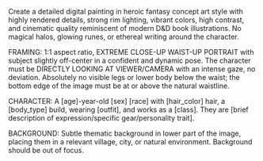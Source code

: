 Create a detailed digital painting in heroic fantasy concept art style with highly rendered details, strong rim lighting, vibrant colors, high contrast, and cinematic quality reminiscent of modern D&D book illustrations. No magical halos, glowing runes, or ethereal writing around the character.

FRAMING: 1:1 aspect ratio, EXTREME CLOSE-UP WAIST-UP PORTRAIT with subject slightly off-center in a confident and dynamic pose. The character must be DIRECTLY LOOKING AT VIEWER/CAMERA with an intense gaze, no deviation. Absolutely no visible legs or lower body below the waist; the bottom edge of the image must be at or above the natural waistline.

CHARACTER: A [age]-year-old [sex] [race] with [hair_color] hair, a [body_type] build, wearing [outfit], and works as a [class]. They are [brief description of expression/specific gear/personality trait].

BACKGROUND: Subtle thematic background in lower part of the image, placing them in a relevant village, city, or natural environment. Background should be out of focus.
